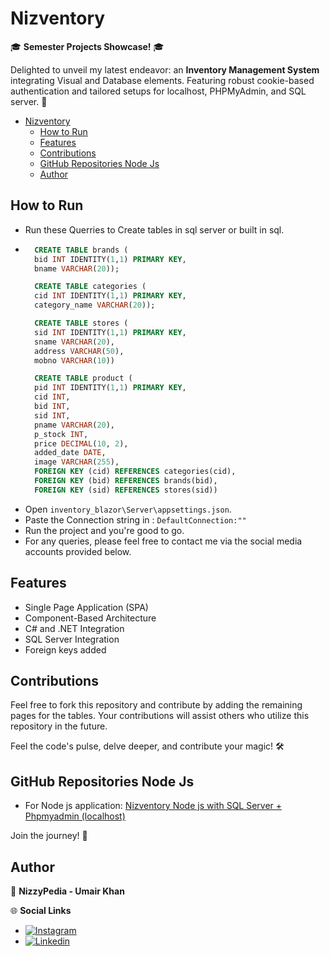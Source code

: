 # Nizventory

🎓 **Semester Projects Showcase!** 🎓

Delighted to unveil my latest endeavor: an **Inventory Management System** integrating Visual and Database elements. Featuring robust cookie-based authentication and tailored setups for localhost, PHPMyAdmin, and SQL server. 🚀



- [Nizventory](#nizventory)
  - [How to Run](#how-to-run)
  - [Features](#features)
  - [Contributions](#contributions)
  - [GitHub Repositories Node Js](#github-repositories-node-js)
  - [Author](#author)


## How to Run

- Run these Querries to Create tables in sql server or built in sql.
- 
  ```sql
    CREATE TABLE brands (
    bid INT IDENTITY(1,1) PRIMARY KEY,
    bname VARCHAR(20));

    CREATE TABLE categories (
    cid INT IDENTITY(1,1) PRIMARY KEY,
    category_name VARCHAR(20));

    CREATE TABLE stores (
    sid INT IDENTITY(1,1) PRIMARY KEY,
    sname VARCHAR(20),
    address VARCHAR(50),
    mobno VARCHAR(10))

    CREATE TABLE product (
    pid INT IDENTITY(1,1) PRIMARY KEY,
    cid INT,
    bid INT,
    sid INT,
    pname VARCHAR(20),
    p_stock INT,
    price DECIMAL(10, 2),
    added_date DATE,
    image VARCHAR(255),
    FOREIGN KEY (cid) REFERENCES categories(cid),
    FOREIGN KEY (bid) REFERENCES brands(bid),
    FOREIGN KEY (sid) REFERENCES stores(sid))
  ```
- Open `inventory_blazor\Server\appsettings.json`.
- Paste the Connection string in : `DefaultConnection:""`
- Run the project and you're good to go.
- For any queries, please feel free to contact me via the social media accounts provided below.

## Features

- Single Page Application (SPA) 
- Component-Based Architecture
- C# and .NET Integration
- SQL Server Integration
- Foreign keys added

## Contributions

Feel free to fork this repository and contribute by adding the remaining pages for the tables. Your contributions will assist others who utilize this repository in the future.

Feel the code's pulse, delve deeper, and contribute your magic! 🛠️

## GitHub Repositories Node Js

- For Node js application: [Nizventory Node js with SQL Server + Phpmyadmin (localhost)](https://github.com/umairniaziofficial/nizventory_sql_node)

Join the journey! 🌟


## Author

🚀 **NizzyPedia - Umair Khan**

🌐 **Social Links**

- [![Instagram](https://img.shields.io/badge/Instagram-%40nizzypedia-red)](https://www.instagram.com/nizzypedia/)
- [![Linkedin](https://img.shields.io/badge/Linkedin-%40nizzypedia-blue)](https://www.linkedin.com/in/nizzypedia/)
